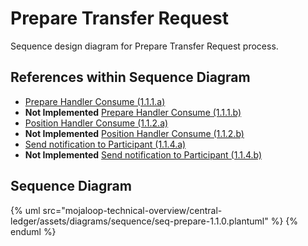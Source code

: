 # Prepare Transfer Request

Sequence design diagram for Prepare Transfer Request process.

## References within Sequence Diagram

* [Prepare Handler Consume (1.1.1.a)](1.1.1.a-prepare-handler-consume.md)
* **Not Implemented** [Prepare Handler Consume (1.1.1.b)](1.1.1.b-prepare-handler-consume.md)
* [Position Handler Consume (1.1.2.a)](1.1.2.a-position-handler-consume.md)
* **Not Implemented** [Position Handler Consume (1.1.2.b)](1.1.2.b-position-handler-consume.md)
* [Send notification to Participant (1.1.4.a)](1.1.4.a-send-notification-to-participant.md)
* **Not Implemented** [Send notification to Participant (1.1.4.b)](1.1.4.b-send-notification-to-participant.md)

## Sequence Diagram

{% uml src="mojaloop-technical-overview/central-ledger/assets/diagrams/sequence/seq-prepare-1.1.0.plantuml" %}
{% enduml %}